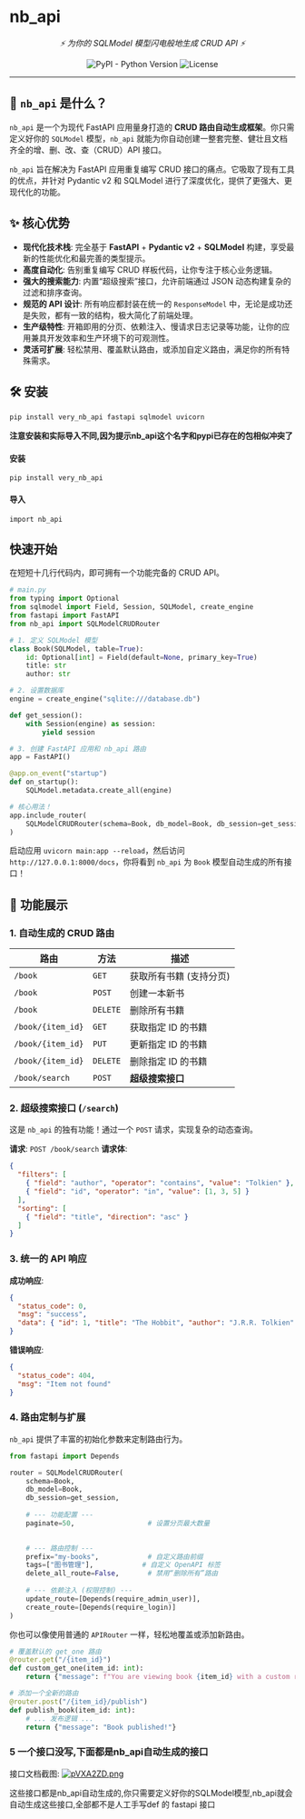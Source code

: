 # nb_api

<p align="center">
  <!-- 你可以在这里放一个酷炫的 Logo -->
  <!-- <img src="path/to/your/logo.png" height="200" /> -->
</p>
<p align="center">
  <em>⚡️ 为你的 SQLModel 模型闪电般地生成 CRUD API ⚡️</em>
</p>
<p align="center">
  <!-- 在这里可以添加一些徽章，比如 PyPI 版本、构建状态等 -->
  <img alt="PyPI - Python Version" src="https://img.shields.io/pypi/pyversions/nb_api">
  <img alt="License" src="https://img.shields.io/github/license/ydf0509/nb_api">
</p>

---

## 🚀 `nb_api` 是什么？

`nb_api` 是一个为现代 FastAPI 应用量身打造的 **CRUD 路由自动生成框架**。你只需定义好你的 `SQLModel` 模型，`nb_api` 就能为你自动创建一整套完整、健壮且文档齐全的增、删、改、查（CRUD）API 接口。

`nb_api` 旨在解决为 FastAPI 应用重复编写 CRUD 接口的痛点。它吸取了现有工具的优点，并针对 Pydantic v2 和 SQLModel 进行了深度优化，提供了更强大、更现代化的功能。

## ✨ 核心优势

- **现代化技术栈**: 完全基于 **FastAPI** + **Pydantic v2** + **SQLModel** 构建，享受最新的性能优化和最完善的类型提示。
- **高度自动化**: 告别重复编写 CRUD 样板代码，让你专注于核心业务逻辑。
- **强大的搜索能力**: 内置“超级搜索”接口，允许前端通过 JSON 动态构建复杂的过滤和排序查询。
- **规范的 API 设计**: 所有响应都封装在统一的 `ResponseModel` 中，无论是成功还是失败，都有一致的结构，极大简化了前端处理。
- **生产级特性**: 开箱即用的分页、依赖注入、慢请求日志记录等功能，让你的应用兼具开发效率和生产环境下的可观测性。
- **灵活可扩展**: 轻松禁用、覆盖默认路由，或添加自定义路由，满足你的所有特殊需求。

## 🛠️ 安装

```bash
pip install very_nb_api fastapi sqlmodel uvicorn
```

**注意安装和实际导入不同,因为提示nb_api这个名字和pypi已存在的包相似冲突了**
#### 安装
```
pip install very_nb_api
```

#### 导入
```
import nb_api
```

## 快速开始

在短短十几行代码内，即可拥有一个功能完备的 CRUD API。

```python
# main.py
from typing import Optional
from sqlmodel import Field, Session, SQLModel, create_engine
from fastapi import FastAPI
from nb_api import SQLModelCRUDRouter

# 1. 定义 SQLModel 模型
class Book(SQLModel, table=True):
    id: Optional[int] = Field(default=None, primary_key=True)
    title: str
    author: str

# 2. 设置数据库
engine = create_engine("sqlite:///database.db")

def get_session():
    with Session(engine) as session:
        yield session

# 3. 创建 FastAPI 应用和 nb_api 路由
app = FastAPI()

@app.on_event("startup")
def on_startup():
    SQLModel.metadata.create_all(engine)

# 核心用法！
app.include_router(
    SQLModelCRUDRouter(schema=Book, db_model=Book, db_session=get_session)
)
```

启动应用 `uvicorn main:app --reload`，然后访问 `http://127.0.0.1:8000/docs`，你将看到 `nb_api` 为 `Book` 模型自动生成的所有接口！

## 🌟 功能展示

### 1. 自动生成的 CRUD 路由

| 路由 | 方法 | 描述 |
|---|---|---|
| `/book` | `GET` | 获取所有书籍 (支持分页) |
| `/book` | `POST` | 创建一本新书 |
| `/book` | `DELETE` | 删除所有书籍 |
| `/book/{item_id}` | `GET` | 获取指定 ID 的书籍 |
| `/book/{item_id}` | `PUT` | 更新指定 ID 的书籍 |
| `/book/{item_id}` | `DELETE` | 删除指定 ID 的书籍 |
| `/book/search` | `POST` | **超级搜索接口** |

### 2. 超级搜索接口 (`/search`)

这是 `nb_api` 的独有功能！通过一个 `POST` 请求，实现复杂的动态查询。

**请求**: `POST /book/search`
**请求体**:
```json
{
  "filters": [
    { "field": "author", "operator": "contains", "value": "Tolkien" },
    { "field": "id", "operator": "in", "value": [1, 3, 5] }
  ],
  "sorting": [
    { "field": "title", "direction": "asc" }
  ]
}
```

### 3. 统一的 API 响应

**成功响应**:
```json
{
  "status_code": 0,
  "msg": "success",
  "data": { "id": 1, "title": "The Hobbit", "author": "J.R.R. Tolkien" }
}
```

**错误响应**:
```json
{
  "status_code": 404,
  "msg": "Item not found"
}
```

### 4. 路由定制与扩展

`nb_api` 提供了丰富的初始化参数来定制路由行为。

```python
from fastapi import Depends

router = SQLModelCRUDRouter(
    schema=Book,
    db_model=Book,
    db_session=get_session,
    
    # --- 功能配置 ---
    paginate=50,                  # 设置分页最大数量

    
    # --- 路由控制 ---
    prefix="my-books",            # 自定义路由前缀
    tags=["图书管理"],            # 自定义 OpenAPI 标签
    delete_all_route=False,       # 禁用“删除所有”路由
    
    # --- 依赖注入 (权限控制) ---
    update_route=[Depends(require_admin_user)],
    create_route=[Depends(require_login)]
)
```

你也可以像使用普通的 `APIRouter` 一样，轻松地覆盖或添加新路由。

```python
# 覆盖默认的 get_one 路由
@router.get("/{item_id}")
def custom_get_one(item_id: int):
    return {"message": f"You are viewing book {item_id} with a custom route!"}

# 添加一个全新的路由
@router.post("/{item_id}/publish")
def publish_book(item_id: int):
    # ... 发布逻辑 ...
    return {"message": "Book published!"}
```


### 5 一个接口没写,下面都是nb_api自动生成的接口

接口文档截图:
[![pVXA2ZD.png](https://s21.ax1x.com/2025/10/23/pVXA2ZD.png)](https://imgchr.com/i/pVXA2ZD)

这些接口都是nb_api自动生成的,你只需要定义好你的SQLModel模型,nb_api就会自动生成这些接口,全部都不是人工手写def 的 fastapi 接口

